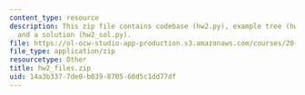 ```yaml
---
content_type: resource
description: This zip file contains codebase (hw2.py), example tree (hw2_tree.txt),
  and a solution (hw2_sol.py).
file: https://ol-ocw-studio-app-production.s3.amazonaws.com/courses/20-181-computation-for-biological-engineers-fall-2006/14a3b3377de0b039870560d5c1dd77df_hw2_files.zip
file_type: application/zip
resourcetype: Other
title: hw2_files.zip
uid: 14a3b337-7de0-b039-8705-60d5c1dd77df
---
```


